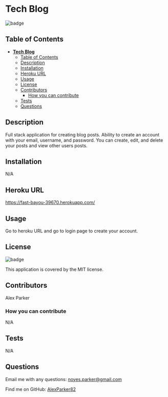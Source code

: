 # **Tech Blog**
      
![badge](https://img.shields.io/badge/License-MIT-yellow.svg)

## Table of Contents
- [**Tech Blog**](#tech-blog)
  - [Table of Contents](#table-of-contents)
  - [Description](#description)
  - [Installation](#installation)
  - [Heroku URL](#heroku-url)
  - [Usage](#usage)
  - [License](#license)
  - [Contributors](#contributors)
    - [How you can contribute](#how-you-can-contribute)
  - [Tests](#tests)
  - [Questions](#questions)

## Description
Full stack application for creating blog posts. Ability to create an account with your email, username, and password.  You can create, edit, and delete your posts and view other users posts.

## Installation
N/A

## Heroku URL
https://fast-bayou-39670.herokuapp.com/

## Usage
Go to heroku URL and go to login page to create your account.

## License
![badge](https://img.shields.io/badge/License-MIT-yellow.svg)
    
This application is covered by the MIT license. 

## Contributors
Alex Parker

### How you can contribute
N/A

## Tests
N/A

## Questions

Email me with any questions: noyes.parker@gmail.com

Find me on GitHub: [AlexParker82](https://github.com/AlexParker82)